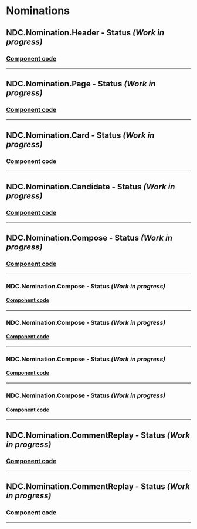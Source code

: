 # Nominations 

## NDC.Nomination.Header - **Status** ***(Work in progress)***
### [Component code](https://near.org/near/widget/ComponentDetailsPage?src=syi216.near/widget/NDC.Nomination.Header)

---
## NDC.Nomination.Page - **Status** ***(Work in progress)***
### [Component code](https://near.org/near/widget/ComponentDetailsPage?src=syi216.near/widget/NDC.Nomination.Page)

---

## NDC.Nomination.Card - **Status** ***(Work in progress)***
### [Component code](https://near.org/syi216.near/widget/NDC.nomination.card)

---

## NDC.Nomination.Candidate - **Status** ***(Work in progress)***
### [Component code](https://near.org/yairnava.near/widget/NDC.Nomination.Candidate.Container)

---

## NDC.Nomination.Compose - **Status** ***(Work in progress)***
### [Component code](https://near.org/dokxo.near/widget/NDC.Nomination.Compose)

---

### NDC.Nomination.Compose - **Status** ***(Work in progress)***
#### [Component code](https://near.org/dokxo.near/widget/Compose.Profile)

---

### NDC.Nomination.Compose - **Status** ***(Work in progress)***
#### [Component code](https://near.org/dokxo.near/widget/Compose.Platform)

---
### NDC.Nomination.Compose - **Status** ***(Work in progress)***
#### [Component code](https://near.org/dokxo.near/widget/Compose.Affiliations)

---
### NDC.Nomination.Compose - **Status** ***(Work in progress)***
#### [Component code](https://near.org/dokxo.near/widget/Compose.TagsAndDeclaration)

---

## NDC.Nomination.CommentReplay - **Status** ***(Work in progress)***
### [Component code](https://near.org/dokxo.near/widget/CommentCard)
---

## NDC.Nomination.CommentReplay - **Status** ***(Work in progress)***
### [Component code](https://near.org/dokxo.near/widget/NDC.Nomination.DeleteNomination)
---
